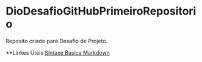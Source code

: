 # DioDesafioGitHubPrimeiroRepositorio
Reposito  criado para  Desafio de Projeto.

**Linkes Uteis
[Sintaxe Basica Markdown](https://markdown.net.br/sintaxe-basica/)
